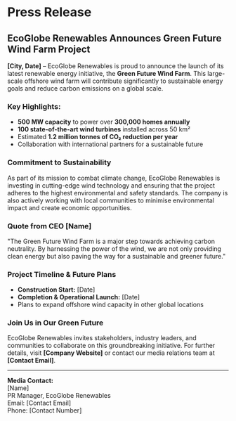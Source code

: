 # **Press Release**

## **EcoGlobe Renewables Announces Green Future Wind Farm Project**

**[City, Date]** – EcoGlobe Renewables is proud to announce the launch of its latest renewable energy initiative, the **Green Future Wind Farm**. This large-scale offshore wind farm will contribute significantly to sustainable energy goals and reduce carbon emissions on a global scale.

### **Key Highlights:**

- **500 MW capacity** to power over **300,000 homes annually**
- **100 state-of-the-art wind turbines** installed across 50 km²
- Estimated **1.2 million tonnes of CO₂ reduction per year**
- Collaboration with international partners for a sustainable future

### **Commitment to Sustainability**

As part of its mission to combat climate change, EcoGlobe Renewables is investing in cutting-edge wind technology and ensuring that the project adheres to the highest environmental and safety standards. The company is also actively working with local communities to minimise environmental impact and create economic opportunities.

### **Quote from CEO [Name]**

"The Green Future Wind Farm is a major step towards achieving carbon neutrality. By harnessing the power of the wind, we are not only providing clean energy but also paving the way for a sustainable and greener future."

### **Project Timeline & Future Plans**

- **Construction Start:** [Date]
- **Completion & Operational Launch:** [Date]
- Plans to expand offshore wind capacity in other global locations

### **Join Us in Our Green Future**

EcoGlobe Renewables invites stakeholders, industry leaders, and communities to collaborate on this groundbreaking initiative. For further details, visit **[Company Website]** or contact our media relations team at **[Contact Email]**.

---
**Media Contact:**  
[Name]  
PR Manager, EcoGlobe Renewables  
Email: [Contact Email]  
Phone: [Contact Number]

